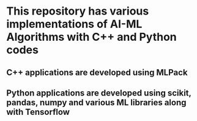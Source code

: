 # This repository has various implementations of AI-ML Algorithms with C++ and Python codes
## C++ applications are developed using MLPack
## Python applications are developed using scikit, pandas, numpy and various ML libraries along with Tensorflow

